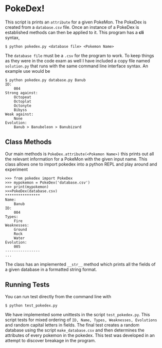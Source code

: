 # PokeDex!
This script is prints an `attribute` for a given PokeMon. The PokeDex is created from a `database.csv` file. Once an instance of a PokeDex is established methods can then be applied to it. This program has a **cli** syntax,
```
$ python pokedex.py <database file> <Pokemon Name>
```
The `database file` must be a `.csv` for the program to work. To keep things as they were in the code exam as well I have included a copy file named `solution.py` that runs with the same command line interface syntax. An example use would be
```
$ python pokedex.py database.py Banub
ID:
    004
Strong against:
    Octopeat
    Octoplat
    Octonyte
    Bibyss
Weak against:
    None
Evolution:
    Banub > Banubeleon > Banubizard
```

## Class Methods
Our main methods is `PokeDex.attribute(<Pokemon Name>)` this prints out all the relevant information for a PokeMon with the given input name. This class allows one to import pokedex into a python REPL and play around and experiment
```
>>> from pokedex import PokeDex
>>> mypokemon = PokeDex('database.csv')
>>> print(mypokemon)
>>>PokeDex(database.csv)
****************
Name:
    Banub
ID:
    004
Types:
    Fire
Weaknesses:
    Ground
    Rock
    Water
Evolution:
    005
----------------
...
```
The class has an implemented `__str__` method which prints all the fields of a given database in a formatted string format.


## Running Tests
You can run test directly from the command line with 
```
$ python test_pokedex.py
```
We have implemented some unittests in the script `test_pokedex.py`. This script tests for mixed ordering of `ID, Name, Types, Weaknesses, Evolutions` and random capital letters in fields. The final test creates a random database using the script `make_database.csv` and then determines the attributes of every pokemon in the pokedex. This test was developed in an attempt to discover breakage in the program. 